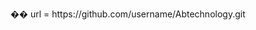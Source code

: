 ��  u r l   =   h t t p s : / / g i t h u b . c o m / u s e r n a m e / A b t e c h n o l o g y . g i t 
 
 